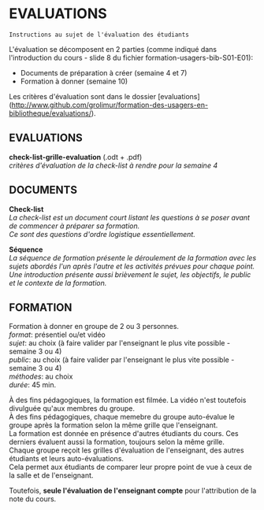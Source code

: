 # EVALUATIONS

`Instructions au sujet de l'évaluation des étudiants`

L'évaluation se décomposent en 2 parties (comme indiqué dans l'introduction du cours - slide 8 du fichier formation-usagers-bib-S01-E01):
* Documents de préparation à créer (semaine 4 et 7)
* Formation à donner (semaine 10)

Les critères d'évaluation sont dans le dossier [evaluations] (http://www.github.com/grolimur/formation-des-usagers-en-bibliotheque/evaluations/).

## EVALUATIONS
**check-list-grille-evaluation** (.odt + .pdf)<br/>
*critères d'évaluation de la check-list à rendre pour la semaine 4*

## DOCUMENTS
**Check-list**<br/>
*La check-list est un document court listant les questions à se poser avant de commencer à préparer sa formation.<br/>
Ce sont des questions d'ordre logistique essentiellement.*

**Séquence**<br/>
*La séquence de formation présente le déroulement de la formation avec les sujets abordés l'un après l'autre et les activités prévues pour chaque point.<br/>
Une introduction présente aussi brièvement le sujet, les objectifs, le public et le contexte de la formation.*

## FORMATION
Formation à donner en groupe de 2 ou 3 personnes.<br/>
*format*: présentiel ou/et vidéo<br/>
*sujet*: au choix (à faire valider par l'enseignant le plus vite possible - semaine 3 ou 4)<br/>
*public*: au choix (à faire valider par l'enseignant le plus vite possible - semaine 3 ou 4)<br/>
*méthodes*: au choix<br/>
*durée*: 45 min.<br/>

À des fins pédagogiques, la formation est filmée. La vidéo n'est toutefois divulguée qu'aux membres du groupe.<br/>
À des fins pédagogiques, chaque memebre du groupe auto-évalue le groupe après la formation selon la même grille que l'enseignant.<br/>
La formation est donnée en présence d'autres étudiants du cours. Ces derniers évaluent aussi la formation, toujours selon la même grille.<br/>
Chaque groupe reçoit les grilles d'évaluation de l'enseignant, des autres étudiants et leurs auto-évaluations.<br/>
Cela permet aux étudiants de comparer leur propre point de vue à ceux de la salle et de l'enseignant.<br/>

Toutefois, **seule l'évaluation de l'enseignant compte** pour l'attribution de la note du cours.
